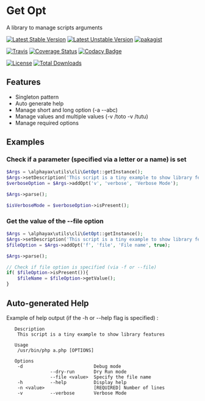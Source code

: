 
# Get Opt

A library to manage scripts arguments 


[![Latest Stable Version](https://poser.pugx.org/alphayax/get_opt/v/stable)](https://packagist.org/packages/alphayax/get_opt)
[![Latest Unstable Version](https://poser.pugx.org/alphayax/get_opt/v/unstable)](https://packagist.org/packages/alphayax/get_opt)
[![pakagist](https://img.shields.io/packagist/v/alphayax/get_opt.svg)](https://packagist.org/packages/alphayax/get_opt)

[![Travis](https://travis-ci.org/alphayax/get_opt.svg)](https://travis-ci.org/alphayax/get_opt)
[![Coverage Status](https://api.codacy.com/project/badge/Coverage/7bcc28be8edf41d8b9285418197d093f)](https://www.codacy.com/app/alphayax/get_opt?utm_source=github.com&amp;utm_medium=referral&amp;utm_content=alphayax/get_opt&amp;utm_campaign=Badge_Coverage)
[![Codacy Badge](https://api.codacy.com/project/badge/Grade/7bcc28be8edf41d8b9285418197d093f)](https://www.codacy.com/app/alphayax/get_opt?utm_source=github.com&amp;utm_medium=referral&amp;utm_content=alphayax/get_opt&amp;utm_campaign=Badge_Grade)

[![License](https://poser.pugx.org/alphayax/get_opt/license)](https://packagist.org/packages/alphayax/get_opt)
[![Total Downloads](https://poser.pugx.org/alphayax/get_opt/downloads)](https://packagist.org/packages/alphayax/get_opt)

## Features

- Singleton pattern
- Auto generate help
- Manage short and long option (-a --abc)
- Manage values and multiple values (-v /toto -v /tutu)
- Manage required options

## Examples

### Check if a parameter (specified via a letter or a name) is set

```php
$Args = \alphayax\utils\cli\GetOpt::getInstance();
$Args->setDescription('This script is a tiny example to show library features');
$verboseOption = $Args->addOpt('v', 'verbose', 'Verbose Mode');

$Args->parse();

$isVerboseMode = $verboseOption->isPresent();
```

### Get the value of the --file option

```php
$Args = \alphayax\utils\cli\GetOpt::getInstance();
$Args->setDescription('This script is a tiny example to show library features');
$fileOption = $Args->addOpt('f', 'file', 'File name', true);

$Args->parse();

// Check if file option is specified (via -f or --file)
if( $fileOption->isPresent()){
    $fileName = $fileOption->getValue();
}
```

## Auto-generated Help

Example of help output (if the -h or --help flag is specified) :

```
   Description
   	This script is a tiny example to show library features
   
   Usage
   	/usr/bin/php a.php [OPTIONS]
   
   Options
	-d        	              	Debug mode
	          	--dry-run     	Dry Run mode
	          	--file <value>	Specify the file name
	-h        	--help        	Display help
	-n <value>	              	[REQUIRED] Number of lines
	-v        	--verbose     	Verbose Mode
```
